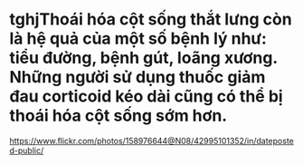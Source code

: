 # tghjThoái hóa cột sống thắt lưng còn là hệ quả của một số bệnh lý như: tiểu đường, bệnh gút, loãng xương. Những người sử dụng thuốc giảm đau corticoid kéo dài cũng có thể bị thoái hóa cột sống sớm hơn.
https://www.flickr.com/photos/158976644@N08/42995101352/in/dateposted-public/
